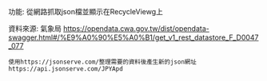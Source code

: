功能:
    從網路抓取json檔並顯示在RecycleViewg上

資料來源:
    氣象局
    https://opendata.cwa.gov.tw/dist/opendata-swagger.html#/%E9%A0%90%E5%A0%B1/get_v1_rest_datastore_F_D0047_077
    
    使用https://jsonserve.com/整理需要的資料後產生新的json網址
    https://api.jsonserve.com/JPYApd


